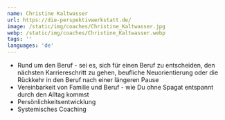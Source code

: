 ```yaml
---
name: Christine Kaltwasser
url: https://die-perspektivwerkstatt.de/
image: /static/img/coaches/Christine_Kaltwasser.jpg
webp: /static/img/coaches/Christine_Kaltwasser.webp
tags: ''
languages: 'de'
---
```


<ul><li>Rund um den Beruf - sei es, sich für einen Beruf zu entscheiden, den nächsten Karriereschritt zu gehen, beufliche Neuorientierung oder die Rückkehr in den Beruf nach einer längeren Pause</li><li>Vereinbarkeit von Familie und Beruf - wie Du ohne Spagat entspannt durch den Alltag kommst</li><li>Persönlichkeitsentwicklung</li><li>Systemisches Coaching</li></ul>